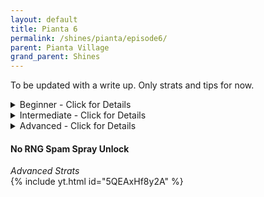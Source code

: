 ```yaml
---
layout: default 
title: Pianta 6
permalink: /shines/pianta/episode6/
parent: Pianta Village
grand_parent: Shines
---
```

To be updated with a write up. Only strats and tips for now.  

<details markdown="block">
  <summary markdown="span">
    Beginner - Click for Details
  </summary>

#### Early Unlock #2
*Beginner*  
<img src="https://i.imgur.com/d8P9uOW.gif" width="500">  

#### Easy Early Unlock #6
*Beginner*  
<img src="https://i.imgur.com/QSgqOpN.gif" width="500">  

#### Around the Corner #5
*Beginner*  
<img src="https://i.imgur.com/Xti1QOz.gif" width="500">  

#### Y-Cam Early #7
*Beginner*  
<img src="https://i.imgur.com/Xti1QOz.gif" width="500">  
</details>

<details markdown="block">
  <summary markdown="span">
    Intermediate - Click for Details
  </summary>

#### Spin Spray #5  
*Intermediate*  
<img src="https://i.imgur.com/43lxaza.gif" width="500">  

#### Over the Wall #6
*Intermediate*  
<img src="https://i.imgur.com/sGIlAhv.gif" width="500">  

#### Mushroom Unlock #7  
*Intermediate*  
<img src="https://i.imgur.com/CusVNlx.gif" width="500">  

#### "Free" 2:17 Ending
*Intermediate*  
<img src="https://i.imgur.com/cgdWCLf.gif" width="500">  
</details>
<details markdown="block">
  <summary markdown="span">
    Advanced - Click for Details
  </summary>

#### Over the Corner #5
*Advanced*  
<img src="https://i.imgur.com/W7t0plQ.gif" width="500">  

#### Behind the Back (Wilko Strat)
*Advanced*  
<img src="https://i.imgur.com/Hef5ReS.gif" width="500">  
</details>

#### No RNG Spam Spray Unlock  
*Advanced Strats*  
{% include yt.html id="5QEAxHf8y2A" %}  
